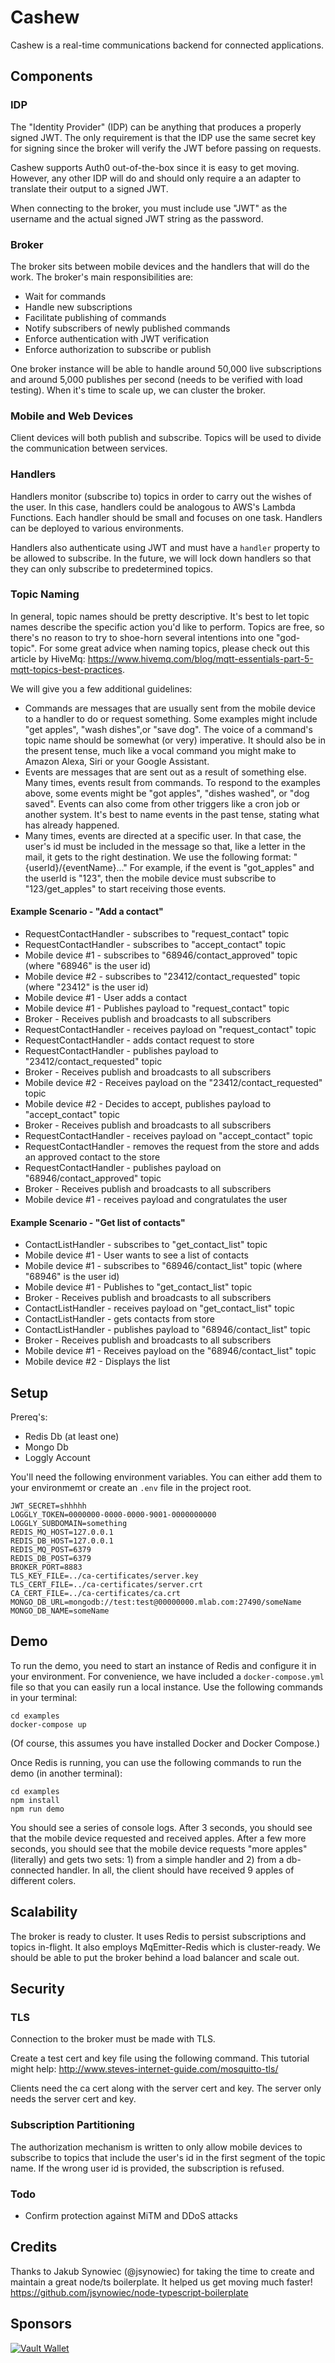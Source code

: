 # Cashew

Cashew is a real-time communications backend for connected applications.

## Components

### IDP

The "Identity Provider" (IDP) can be anything that produces a properly signed JWT. The only requirement is that the IDP use the same secret key for signing since the broker will verify the JWT before passing on requests.

Cashew supports Auth0 out-of-the-box since it is easy to get moving. However, any other IDP will do and should only require a an adapter to translate their output to a signed JWT.

When connecting to the broker, you must include use "JWT" as the username and the actual signed JWT string as the password.

### Broker 

The broker sits between mobile devices and the handlers that will do the work. The broker's main responsibilities are:

- Wait for commands
- Handle new subscriptions
- Facilitate publishing of commands
- Notify subscribers of newly published commands
- Enforce authentication with JWT verification
- Enforce authorization to subscribe or publish

One broker instance will be able to handle around 50,000 live subscriptions and around 5,000 publishes per second (needs to be verified with load testing). When it's time to scale up, we can cluster the broker.

### Mobile and Web Devices

Client devices will both publish and subscribe. Topics will be used to divide the communication between services.

### Handlers

Handlers monitor (subscribe to) topics in order to carry out the wishes of the user. In this case, handlers could be analogous to AWS's Lambda Functions. Each handler should be small and focuses on one task. Handlers can be deployed to various environments. 

Handlers also authenticate using JWT and must have a `handler` property to be allowed to subscribe. In the future, we will lock down handlers so that they can only subscribe to predetermined topics.

### Topic Naming

In general, topic names should be pretty descriptive. It's best to let topic names describe the specific action you'd like to perform. Topics are free, so there's no reason to try to shoe-horn several intentions into one "god-topic". For some great advice when naming topics, please check out this article by HiveMq: https://www.hivemq.com/blog/mqtt-essentials-part-5-mqtt-topics-best-practices.

We will give you a few additional guidelines:

- Commands are messages that are usually sent from the mobile device to a handler to do or request something. Some examples might include "get apples", "wash dishes",or "save dog". The voice of a command's topic name should be somewhat (or very) imperative. It should also be in the present tense, much like a vocal command you might make to Amazon Alexa, Siri or your Google Assistant. 
- Events are messages that are sent out as a result of something else. Many times, events result from commands. To respond to the examples above, some events might be "got apples", "dishes washed", or "dog saved". Events can also come from other triggers like a cron job or another system. It's best to name events in the past tense, stating what has already happened.
- Many times, events are directed at a specific user. In that case, the user's id must be included in the message so that, like a letter in the mail, it gets to the right destination. We use the following format: "{userId}/{eventName}..." For example, if the event is "got_apples" and the userId is "123", then the mobile device must subscribe to "123/get_apples" to start receiving those events. 

#### Example Scenario - "Add a contact"

- RequestContactHandler - subscribes to "request_contact" topic 
- RequestContactHandler - subscribes to "accept_contact" topic 
- Mobile device #1 - subscribes to "68946/contact_approved" topic (where "68946" is the user id)
- Mobile device #2 - subscribes to "23412/contact_requested" topic (where "23412" is the user id)
- Mobile device #1 - User adds a contact
- Mobile device #1 - Publishes payload to "request_contact" topic
- Broker - Receives publish and broadcasts to all subscribers
- RequestContactHandler - receives payload on "request_contact" topic
- RequestContactHandler - adds contact request to store
- RequestContactHandler - publishes payload to "23412/contact_requested" topic
- Broker - Receives publish and broadcasts to all subscribers
- Mobile device #2 - Receives payload on the "23412/contact_requested" topic
- Mobile device #2 - Decides to accept, publishes payload to "accept_contact" topic
- Broker - Receives publish and broadcasts to all subscribers
- RequestContactHandler - receives payload on "accept_contact" topic
- RequestContactHandler - removes the request from the store and adds an approved contact to the store
- RequestContactHandler - publishes payload on "68946/contact_approved" topic
- Broker - Receives publish and broadcasts to all subscribers
- Mobile device #1 - receives payload and congratulates the user

#### Example Scenario - "Get list of contacts"

- ContactListHandler - subscribes to "get_contact_list" topic 
- Mobile device #1 - User wants to see a list of contacts
- Mobile device #1 - subscribes to "68946/contact_list" topic (where "68946" is the user id)
- Mobile device #1 - Publishes to "get_contact_list" topic
- Broker - Receives publish and broadcasts to all subscribers
- ContactListHandler - receives payload on "get_contact_list" topic
- ContactListHandler - gets contacts from store
- ContactListHandler - publishes payload to "68946/contact_list" topic
- Broker - Receives publish and broadcasts to all subscribers
- Mobile device #1 - Receives payload on the "68946/contact_list" topic
- Mobile device #2 - Displays the list

## Setup

Prereq's:
- Redis Db (at least one)
- Mongo Db
- Loggly Account

You'll need the following environment variables. You can either add them to your environmemt or create an `.env` file in the project root.

```
JWT_SECRET=shhhhh
LOGGLY_TOKEN=0000000-0000-0000-9001-0000000000
LOGGLY_SUBDOMAIN=something
REDIS_MQ_HOST=127.0.0.1
REDIS_DB_HOST=127.0.0.1
REDIS_MQ_POST=6379
REDIS_DB_POST=6379
BROKER_PORT=8883
TLS_KEY_FILE=../ca-certificates/server.key
TLS_CERT_FILE=../ca-certificates/server.crt
CA_CERT_FILE=../ca-certificates/ca.crt
MONGO_DB_URL=mongodb://test:test@00000000.mlab.com:27490/someName
MONGO_DB_NAME=someName
```
## Demo

To run the demo, you need to start an instance of Redis and configure it in your environment. For convenience, we have included a `docker-compose.yml` file so that you can easily run a local instance. Use the following commands in your terminal:

```
cd examples
docker-compose up
```

(Of course, this assumes you have installed Docker and Docker Compose.)

Once Redis is running, you can use the following commands to run the demo (in another terminal):

```
cd examples
npm install
npm run demo
```

You should see a series of console logs. After 3 seconds, you should see that the mobile device requested and received apples. After a few more seconds, you should see that the mobile device requests "more apples" (literally) and gets two sets: 1) from a simple handler and 2) from a db-connected handler. In all, the client should have received 9 apples of different colers.

## Scalability

The broker is ready to cluster. It uses Redis to persist subscriptions and topics in-flight. It also employs MqEmitter-Redis which is cluster-ready. We should be able to put the broker behind a load balancer and scale out.

## Security

### TLS
Connection to the broker must be made with TLS.

Create a test cert and key file using the following command. This tutorial might help: http://www.steves-internet-guide.com/mosquitto-tls/

Clients need the ca cert along with the server cert and key. The server only needs the server cert and key.

### Subscription Partitioning

The authorization mechanism is written to only allow mobile devices to subscribe to topics that include the user's id in the first segment of the topic name. If the wrong user id is provided, the subscription is refused.

### Todo
- Confirm protection against MiTM and DDoS attacks

## Credits

Thanks to Jakub Synowiec (@jsynowiec) for taking the time to create and maintain a great node/ts boilerplate. It helped us get moving much faster! https://github.com/jsynowiec/node-typescript-boilerplate 

## Sponsors
[![Vault Wallet](https://vaultwallet.io/wp-content/uploads/2018/03/vault_logo_light.png)](https://vaultwallet.io)
